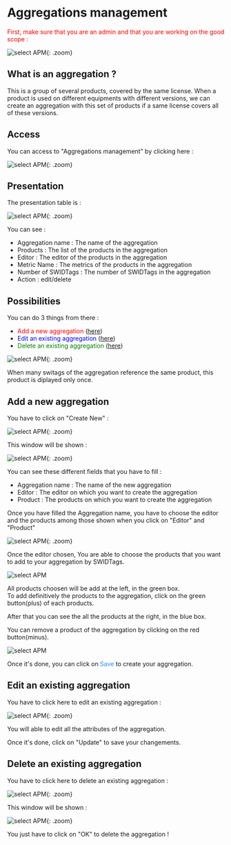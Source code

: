 <link rel="stylesheet" href="../../../css/enlargeImage.css" />

# Aggregations management

<span style="color:red">First, make sure that you are an admin and that you are working on the good scope :</span>

![select APM](../../img/goodScope.jpg){: .zoom}

## What is an aggregation ? 

This is a group of several products, covered by the same license. When a product is used on different equipments with different versions, we can create an aggregation with this set of products if a same license covers all of these versions.  

## Access

You can access to "Aggregations management" by clicking here :

![select APM](../../img/aggrMana/access.jpg){: .zoom}



## Presentation

The presentation table is : 

![select APM](../../img/aggrMana/pres.jpg){: .zoom}

You can see :  

- Aggregation name : The name of the aggregation  
- Products : The list of the products in the aggregation  
- Editor : The editor of the products in the aggregation  
- Metric Name : The metrics of the products in the aggregation  
- Number of SWIDTags : The number of SWIDTags in the aggregation  
- Action : edit/delete

## Possibilities

You can do 3 things from there :  
- <span style="color:red">Add a new aggregation</span> ([here](#add-a-new-aggregation))  
- <span style="color:blue">Edit an existing aggregation</span> ([here](#edit-an-existing-aggregation))  
- <span style="color:green">Delete an existing aggregation</span> ([here](#delete-an-existing-aggregation))   

![select APM](../../img/aggrMana/possibilities.jpg){: .zoom}  

When many switags of the aggregation reference the same product, this product is diplayed only once.

## Add a new aggregation

You have to click on "Create New" : 

![select APM](../../img/aggrMana/addAggr1.jpg){: .zoom}

This window will be shown : 

![select APM](../../img/aggrMana/addAggr2.jpg){: .zoom}

You can see these different fields that you have to fill :  
- Aggregation name : The name of the new aggregation  
- Editor : The editor on which you want to create the aggregation   
- Product : The products on which you want to create the aggregation  

Once you have filled the Aggregation name, you have to choose the editor and the products among those shown when you click on "Editor" and "Product"

![select APM](../../img/aggrMana/addAggr3.jpg){: .zoom}

Once the editor chosen, You are able to choose the products that you want to add to your aggregation by SWIDTags.  

![select APM](../../img/aggrMana/addAggr4.jpg)

All products choosen will be add at the left, in the green box.  
To add definitively the products to the aggregation, click on the green button(plus) of each products.  

After that you can see the all the products at the right, in the blue box. 

You can remove a product of the aggregation by clicking on the red button(minus).   

![select APM](../../img/aggrMana/addAggr5.jpg)

Once it's done, you can click on <span style="color:dodgerblue">Save</span> to create your aggregation. 

## Edit an existing aggregation

You have to click here to edit an existing aggregation : 

![select APM](../../img/aggrMana/editAggr1.jpg){: .zoom}

You will able to edit all the attributes of the aggregation. 

Once it's done, click on "Update" to save your changements. 

## Delete an existing aggregation

You have to click here to delete an existing aggregation : 

![select APM](../../img/aggrMana/deleteAggr1.jpg){: .zoom}

This window will be shown : 

![select APM](../../img/aggrMana/deleteAggr2.jpg){: .zoom}

You just have to click on "OK" to delete the aggregation !

<script src="../../../js/zoomImage.js"></script>